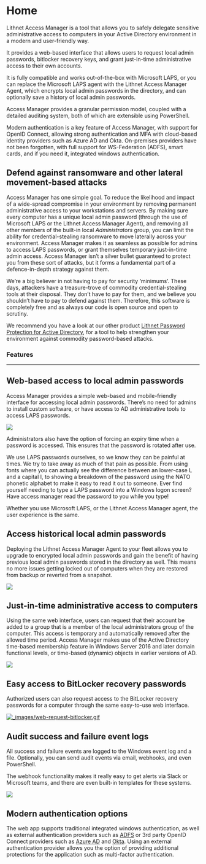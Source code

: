 # Home

Lithnet Access Manager is a tool that allows you to safely delegate sensitive administrative access to computers in your Active Directory environment in a modern and user-friendly way.

It provides a web-based interface that allows users to request local admin passwords, bitlocker recovery keys, and grant just-in-time administrative access to their own accounts.

It is fully compatible and works out-of-the-box with Microsoft LAPS, or you can replace the Microsoft LAPS agent with the Lithnet Access Manager Agent, which encrypts local admin passwords in the directory, and can optionally save a history of local admin passwords.

Access Manager provides a granular permission model, coupled with a detailed auditing system, both of which are extensible using PowerShell.

Modern authentication is a key feature of Access Manager, with support for OpenID Connect, allowing strong authentication and MFA with cloud-based identity providers such as Azure AD and Okta. On-premises providers have not been forgotten, with full support for WS-Federation (ADFS), smart cards, and if you need it, integrated windows authentication.

## Defend against ransomware and other lateral movement-based attacks

Access Manager has one simple goal. To reduce the likelihood and impact of a wide-spread compromise in your environment by removing permanent administrative access to your workstations and servers. By making sure every computer has a unique local admin password (through the use of Microsoft LAPS or the Lithnet Access Manager Agent), and removing all other members of the built-in local _Administrators_ group, you can limit the ability for credential-stealing ransomware to move laterally across your environment. Access Manager makes it as seamless as possible for admins to access LAPS passwords, or grant themselves temporary just-in-time admin access. Access Manager isn’t a silver bullet guaranteed to protect you from these sort of attacks, but it forms a fundamental part of a defence-in-depth strategy against them.

We’re a big believer in not having to pay for security ‘minimums’. These days, attackers have a treasure-trove of commodity credential-stealing tools at their disposal. They don’t have to pay for them, and we believe you shouldn’t have to pay to defend against them. Therefore, this software is completely free and as always our code is open source and open to scrutiny.

We recommend you have a look at our other product [Lithnet Password Protection for Active Directory](https://github.com/lithnet/ad-password-protection), for a tool to help strengthen your environment against commodity password-based attacks.

### Features

***

## Web-based access to local admin passwords

Access Manager provides a simple web-based and mobile-friendly interface for accessing local admin passwords. There’s no need for admins to install custom software, or have access to AD administrative tools to access LAPS passwords.

![](https://docs.lithnet.io/projects/access-manager/en/stable/\_images/web-request-laps.gif)

Administrators also have the option of forcing an expiry time when a password is accessed. This ensures that the password is rotated after use.

We use LAPS passwords ourselves, so we know they can be painful at times. We try to take away as much of that pain as possible. From using fonts where you can actually see the difference between an lower-case L and a capital I, to showing a breakdown of the password using the NATO phonetic alphabet to make it easy to read it out to someone. Ever find yourself needing to type a LAPS password into a Windows logon screen? Have access manager read the password to you while you type!

Whether you use Microsoft LAPS, or the Lithnet Access Manager agent, the user experience is the same.

## Access historical local admin passwords

Deploying the Lithnet Access Manager Agent to your fleet allows you to upgrade to encrypted local admin passwords and gain the benefit of having previous local admin passwords stored in the directory as well. This means no more issues getting locked out of computers when they are restored from backup or reverted from a snapshot.

![](https://docs.lithnet.io/projects/access-manager/en/stable/\_images/web-request-laps-history.gif)

## Just-in-time administrative access to computers

Using the same web interface, users can request that their account be added to a group that is a member of the local administrators group of the computer. This access is temporary and automatically removed after the allowed time period. Access Manager makes use of the Active Directory time-based membership feature in Windows Server 2016 and later domain functional levels, or time-based (dynamic) objects in earlier versions of AD.

![](https://docs.lithnet.io/projects/access-manager/en/stable/\_images/web-request-jit.gif)

## Easy access to BitLocker recovery passwords

Authorized users can also request access to the BitLocker recovery passwords for a computer through the same easy-to-use web interface.

[![\_images/web-request-bitlocker.gif](https://docs.lithnet.io/projects/access-manager/en/stable/\_images/web-request-bitlocker.gif)](https://docs.lithnet.io/projects/access-manager/en/stable/\_images/web-request-bitlocker.gif)

## Audit success and failure event logs

All success and failure events are logged to the Windows event log and a file. Optionally, you can send audit events via email, webhooks, and even PowerShell.

The webhook functionality makes it really easy to get alerts via Slack or Microsoft teams, and there are even built-in templates for these systems.

![](https://docs.lithnet.io/projects/access-manager/en/stable/\_images/auditing-example-slack.png)

## Modern authentication options

The web app supports traditional integrated windows authentication, as well as external authentication providers such as [ADFS](https://docs.lithnet.io/projects/access-manager/en/stable/setting\_up\_authentication/Setting-up-authentication-with-ADFS.html) or 3rd party OpenID Connect providers such as [Azure AD](https://docs.lithnet.io/projects/access-manager/en/stable/setting\_up\_authentication/Setting-up-authentication-with-Azure-AD.html) and [Okta](https://docs.lithnet.io/projects/access-manager/en/stable/setting\_up\_authentication/Setting-up-authentication-with-Okta.html). Using an external authentication provider allows you the option of providing additional protections for the application such as multi-factor authentication.
